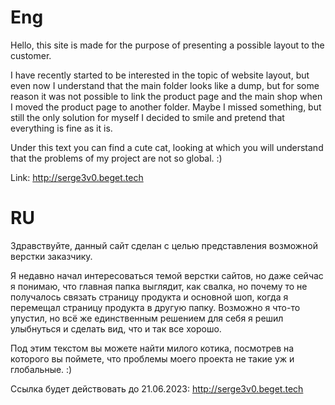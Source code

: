 
# Eng

Hello, this site is made for the purpose of presenting a possible layout to the customer.

I have recently started to be interested in the topic of website layout, but even now I understand that the main
folder looks like a dump, but for some reason it was not possible to link the product page and the main shop
when I moved the product page to another folder. Maybe I missed something, but still the
only solution for myself I decided to smile and pretend that everything is fine as it is.

Under this text you can find a cute cat, looking at which you will understand that the problems
of my project are not so global. :)

Link: http://serge3v0.beget.tech

# RU

Здравствуйте, данный сайт сделан с целью представления возможной верстки заказчику.

Я недавно начал интересоваться темой верстки сайтов, но даже сейчас я понимаю, что главная 
папка выглядит, как свалка, но почему то не получалось связать страницу продукта и основной шоп,
когда я перемещал страницу продукта в другую папку. Возможно я что-то упустил, но всё же 
единственным решением для себя я решил улыбнуться и сделать вид, что и так все хорошо.

Под этим текстом вы можете найти милого котика, посмотрев на которого вы поймете, что проблемы 
моего проекта не такие уж и глобальные. :)

Ссылка будет действовать до 21.06.2023: http://serge3v0.beget.tech
